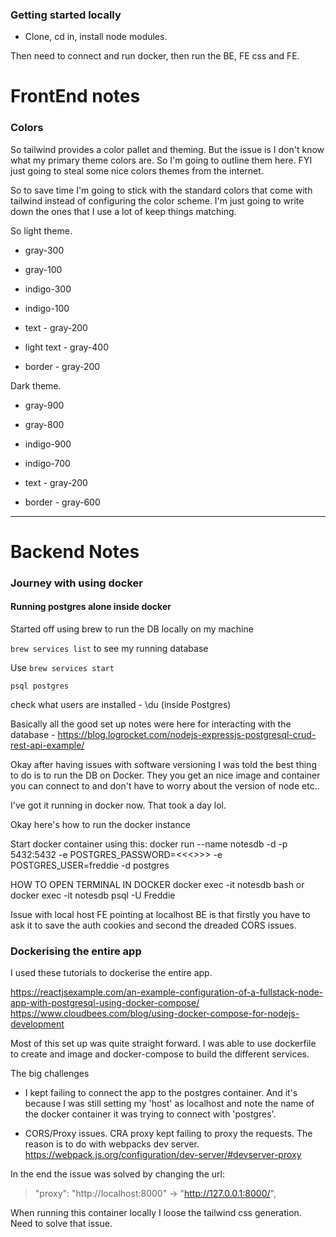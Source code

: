 ### Getting started locally

- Clone, cd in, install node modules.

Then need to connect and run docker, then run the BE, FE css and FE.

# FrontEnd notes

### Colors

So tailwind provides a color pallet and theming. But the issue is I don't know what my primary theme colors are. So I'm going to outline them here. FYI just going to steal some nice colors themes from the internet.

So to save time I'm going to stick with the standard colors that come with tailwind instead of configuring the color scheme. I'm just going to write down the ones that I use a lot of keep things matching.

So light theme.
- gray-300
- gray-100
- indigo-300
- indigo-100
  
- text - gray-200
- light text - gray-400
- border - gray-200


Dark theme.
- gray-900
- gray-800
- indigo-900
- indigo-700
  
- text - gray-200
- border - gray-600

---

# Backend Notes

### Journey with using docker

#### Running postgres alone inside docker

Started off using brew to run the DB locally on my machine

`brew services list` to see my running database

Use `brew services start` 

`psql postgres`

check what users are installed - \du (inside Postgres)

Basically all the good set up notes were here for interacting with the database - https://blog.logrocket.com/nodejs-expressjs-postgresql-crud-rest-api-example/

Okay after having issues with software versioning I was told the best thing to do is to run the DB on Docker. They you get an nice image and container you can connect to and don't have to worry about the version of node etc..

I've got it running in docker now. That took a day lol.

Okay here's how to run the docker instance

Start docker container using this:
docker run --name notesdb -d -p 5432:5432 -e POSTGRES_PASSWORD=<<<>>> -e POSTGRES_USER=freddie -d postgres

HOW TO OPEN TERMINAL IN DOCKER
docker exec -it notesdb bash or
docker exec -it notesdb psql -U Freddie

Issue with local host FE pointing at localhost BE is that firstly you have to ask it to save the auth cookies and second the dreaded CORS issues. 

### Dockerising the entire app

I used these tutorials to dockerise the entire app.

https://reactjsexample.com/an-example-configuration-of-a-fullstack-node-app-with-postgresql-using-docker-compose/
https://www.cloudbees.com/blog/using-docker-compose-for-nodejs-development

Most of this set up was quite straight forward. I was able to use dockerfile to create and image and docker-compose to build the different services. 

The big challenges

- I kept failing to connect the app to the postgres container. And it's because I was still setting my 'host' as localhost and note the name of the docker container it was trying to connect with 'postgres'.
  
- CORS/Proxy issues. CRA proxy kept failing to proxy the requests. The reason is to do with webpacks dev server. https://webpack.js.org/configuration/dev-server/#devserver-proxy

In the end the issue was solved by changing the url:

> "proxy": "http://localhost:8000" -> "http://127.0.0.1:8000/",

When running this container locally I loose the tailwind css generation. Need to solve that issue.